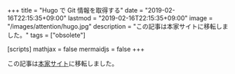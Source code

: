 +++
title = "Hugo で Git 情報を取得する"
date = "2019-02-16T22:15:35+09:00"
lastmod = "2019-02-16T22:15:35+09:00"
image = "/images/attention/hugo.jpg"
description = "この記事は本家サイトに移転しました。"
tags = ["obsolete"]

[scripts]
  mathjax = false
  mermaidjs = false
+++

この記事は[本家サイト](https://baldanders.info/hugo/gitinfo/)に移転しました。
